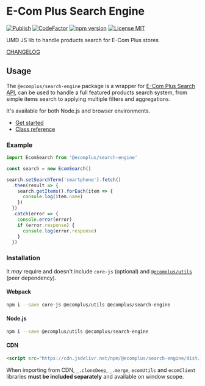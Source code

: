 # E-Com Plus Search Engine

[![Publish](https://github.com/ecomplus/search-engine/workflows/Publish/badge.svg)](https://github.com/ecomplus/search-engine/actions?workflow=Publish) [![CodeFactor](https://www.codefactor.io/repository/github/ecomplus/search-engine/badge)](https://www.codefactor.io/repository/github/ecomplus/search-engine) [![npm version](https://img.shields.io/npm/v/@ecomplus/search-engine.svg)](https://www.npmjs.org/@ecomplus/search-engine) [![License MIT](https://img.shields.io/badge/License-MIT-yellow.svg)](https://opensource.org/licenses/MIT)

UMD JS lib to handle products search for E-Com Plus stores

[CHANGELOG](https://github.com/ecomplus/search-engine/blob/master/CHANGELOG.md)

## Usage

The `@ecomplus/search-engine` package is a wrapper for [E-Com Plus Search API](https://developers.e-com.plus/docs/api/#/search/), can be used to handle a full featured products search system, from simple items search to applying multiple filters and aggregations.

It's available for both Node.js and browser environments.

- [Get started](https://developers.e-com.plus/search-engine/module-@ecomplus_search-engine.html)
- [Class reference](https://developers.e-com.plus/search-engine/EcomSearch.html)

### Example

```js
import EcomSearch from '@ecomplus/search-engine'

const search = new EcomSearch()

search.setSearchTerm('smartphone').fetch()
  .then(result => {
    search.getItems().forEach(item => {
      console.log(item.name)
    })
  })
  .catch(error => {
    console.error(error)
    if (error.response) {
      console.log(error.response)
    }
  })
```

### Installation

It _may_ require and doesn't include `core-js` (optional) and [`@ecomplus/utils`](https://developers.e-com.plus/utils/) (peer dependency).

#### Webpack

```bash
npm i --save core-js @ecomplus/utils @ecomplus/search-engine
```

#### Node.js

```bash
npm i --save @ecomplus/utils @ecomplus/search-engine
```

#### CDN

```html
<script src="https://cdn.jsdelivr.net/npm/@ecomplus/search-engine/dist/ecom-search.var.min.js"></script>
```

When importing from CDN, `_.cloneDeep`, `_.merge`, `ecomUtils` and `ecomClient` libraries **must be included separately** and available on window scope.
